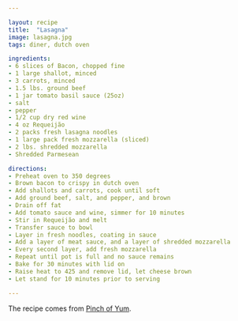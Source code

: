 ```yaml
---

layout: recipe
title:  "Lasagna"
image: lasagna.jpg
tags: diner, dutch oven

ingredients:
- 6 slices of Bacon, chopped fine
- 1 large shallot, minced
- 3 carrots, minced
- 1.5 lbs. ground beef
- 1 jar tomato basil sauce (25oz)
- salt
- pepper
- 1/2 cup dry red wine
- 4 oz Requeijão
- 2 packs fresh lasagna noodles
- 1 large pack fresh mozzarella (sliced)
- 2 lbs. shredded mozzarella
- Shredded Parmesean

directions:
- Preheat oven to 350 degrees
- Brown bacon to crispy in dutch oven
- Add shallots and carrots, cook until soft
- Add ground beef, salt, and pepper, and brown
- Drain off fat
- Add tomato sauce and wine, simmer for 10 minutes
- Stir in Requeijão and melt
- Transfer sauce to bowl
- Layer in fresh noodles, coating in sauce
- Add a layer of meat sauce, and a layer of shredded mozzarella
- Every second layer, add fresh mozzarella
- Repeat until pot is full and no sauce remains
- Bake for 30 minutes with lid on
- Raise heat to 425 and remove lid, let cheese brown
- Let stand for 10 minutes prior to serving

---
```


The recipe comes from [Pinch of Yum](https://pinchofyum.com/super-easy-one-pot-lasagna).